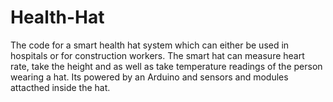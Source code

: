 # Health-Hat
The code for a smart health hat system which can either be used in hospitals or for construction workers. The smart hat can measure heart rate, take the height and as well as take temperature readings of the person wearing a hat. Its powered by an Arduino and sensors and modules attacthed inside the hat.
